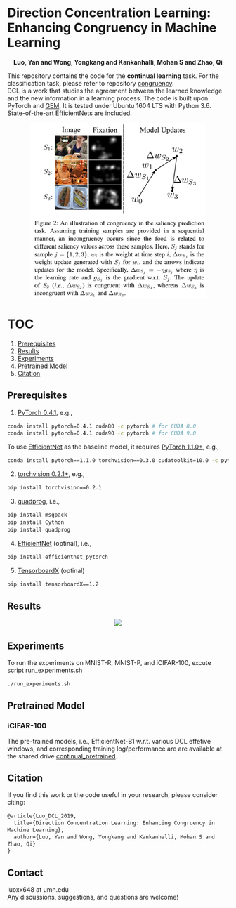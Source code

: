 # Direction Concentration Learning: Enhancing Congruency in Machine Learning
<p align="center">
  <b>Luo, Yan and Wong, Yongkang and Kankanhalli, Mohan S and Zhao, Qi</b></span>
</p>

This repository contains the code for the **continual learning** task. For the classification task, please refer to repository [congruency](https://github.com/luoyan407/congruency).<br/>
DCL is a work that studies the agreement between the learned knowledge and the new information in a learning process. The code is built upon PyTorch and [GEM](https://github.com/facebookresearch/GradientEpisodicMemory). It is tested under Ubuntu 1604 LTS with Python 3.6. State-of-the-art EfficientNets are included.
<p align="center">
<img src="fig/teaser.jpg" width="400">
</p>

# TOC
1. [Prerequisites](#prerequisites)
2. [Results](#results)
3. [Experiments](#experiments)
4. [Pretrained Model](#pretrained-model)
5. [Citation](#citation)


## Prerequisites
1. [PyTorch 0.4.1](https://pytorch.org/get-started/previous-versions/), e.g.,
```bash
conda install pytorch=0.4.1 cuda80 -c pytorch # for CUDA 8.0
conda install pytorch=0.4.1 cuda90 -c pytorch # for CUDA 9.0
```
To use [EfficientNet](https://github.com/lukemelas/EfficientNet-PyTorch) as the baseline model, it requires [PyTorch 1.1.0+](https://pytorch.org/), e.g., 
```bash
conda install pytorch==1.1.0 torchvision==0.3.0 cudatoolkit=10.0 -c pytorch
```
2. [torchvision 0.2.1+](http://deepmind.github.io/torch-distributions/), e.g.,
```bash
pip install torchvision==0.2.1
```
3. [quadprog](https://pypi.org/project/quadprog/), i.e.,
```bash
pip install msgpack
pip install Cython
pip install quadprog
```
4. [EfficientNet](https://github.com/lukemelas/EfficientNet-PyTorch) (optinal), i.e.,
```bash
pip install efficientnet_pytorch
```
5. [TensorboardX](https://pypi.org/project/tensorboardX/) (optinal)
```bash
pip install tensorboardX==1.2
```

## Results
<p align="center">
<img src="fig/continual_perf.jpg" width="500">
</p>

## Experiments
To run the experiments on MNIST-R, MNIST-P, and iCIFAR-100, excute script run_experiments.sh

```bash  
./run_experiments.sh
```

## Pretrained Model
### iCIFAR-100
The pre-trained models, i.e., EfficientNet-B1 w.r.t. various DCL effetive windows, and corresponding training log/performance are are available at the shared drive [continual_pretrained](https://drive.google.com/open?id=1PxwiR29DLIsq4CYq9YS6pEjD239gS0XG).

## Citation
If you find this work or the code useful in your research, please consider citing:

	@article{Luo_DCL_2019,
	  title={Direction Concentration Learning: Enhancing Congruency in Machine Learning},
	  author={Luo, Yan and Wong, Yongkang and Kankanhalli, Mohan S and Zhao, Qi}
	}


## Contact
luoxx648 at umn.edu   
Any discussions, suggestions, and questions are welcome!
